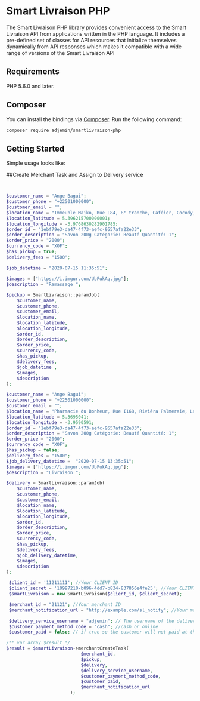 # Smart Livraison PHP

The Smart Livraison PHP library provides convenient access to the Smart Livraison API from
applications written in the PHP language. It includes a pre-defined set of
classes for API resources that initialize themselves dynamically from API
responses which makes it compatible with a wide range of versions of the Smart Livraison API

## Requirements

PHP 5.6.0 and later.

## Composer

You can install the bindings via [Composer](http://getcomposer.org/). Run the following command:

```bash
composer require adjemin/smartlivraison-php
```

## Getting Started

Simple usage looks like:

##Create Merchant Task and Assign to Delivery service

```php


$customer_name = "Ange Bagui"; 
$customer_phone = "+22501000000";
$customer_email = "";
$location_name = "Immeuble Maiko, Rue L84, 8ᵉ tranche, Caféier, Cocody, Abidjan, 28, Côte d'Ivoire";
$location_latitude = 5.396215700000001; 
$location_longitude = -3.9768630282901785; 
$order_id = "1ebf79e3-da47-4f73-aefc-9557afa22e33";
$order_description = "Savon 200g Catégorie: Beauté Quantité: 1";
$order_price = "2000";
$currency_code = "XOF";
$has_pickup = true;
$delivery_fees = "1500";

$job_datetime = "2020-07-15 11:35:51";

$images = ["https://i.imgur.com/UbFukAq.jpg"];
$description = "Ramassage ";

$pickup = SmartLivraison::paramJob(
    $customer_name, 
    $customer_phone,
    $customer_email,
    $location_name, 
    $location_latitude, 
    $location_longitude, 
    $order_id, 
    $order_description,
    $order_price,
    $currency_code,
    $has_pickup,
    $delivery_fees,
    $job_datetime ,
    $images,
    $description
);

$customer_name = "Ange Bagui"; 
$customer_phone = "+22501000000";
$customer_email = "";
$location_name = "Pharmacie du Bonheur, Rue I168, Riviéra Palmeraie, Les Palmeraies, Palmeraie, Cocody, Abidjan, BP 51 CIDEX 3 ABIDJAN, Côte d'Ivoire";
$location_latitude = 5.3695041; 
$location_longitude = -3.9590591; 
$order_id = "1ebf79e3-da47-4f73-aefc-9557afa22e33";
$order_description = "Savon 200g Catégorie: Beauté Quantité: 1";
$order_price = "2000";
$currency_code = "XOF";
$has_pickup = false;
$delivery_fees = "1500";
$job_delivery_datetime =  "2020-07-15 13:35:51";
$images = ["https://i.imgur.com/UbFukAq.jpg"];
$description = "Livraison ";

$delivery = SmartLivraison::paramJob(
    $customer_name, 
    $customer_phone,
    $customer_email,
    $location_name, 
    $location_latitude, 
    $location_longitude, 
    $order_id, 
    $order_description,
    $order_price,
    $currency_code,
    $has_pickup,
    $delivery_fees,
    $job_delivery_datetime,
    $images,
    $description
);

 $client_id = '11211111'; //Your CLIENT ID
 $client_secret = '10997210-b096-4dd7-b834-837856e4fe25'; //Your CLIENT SECRET
 $smartLivraison = new SmartLivraison($client_id, $client_secret);

 $merchant_id = "21121"; //Your merchant ID
 $merchant_notification_url = "http://example.com/sl_notify"; //Your merchant notification url

 $delivery_service_username = "adjemin"; // The username of the delivery service in Smart Livraison
 $customer_payment_method_code = "cash"; //cash or online
 $customer_paid = false; // if true so the customer will not paid at the delivery

/** var array $result */
$result = $smartLivraison->merchantCreateTask(
                            $merchant_id,
                            $pickup,
                            $delivery,
                            $delivery_service_username,
                            $customer_payment_method_code, 
                            $customer_paid,
                            $merchant_notification_url
                        );

```

